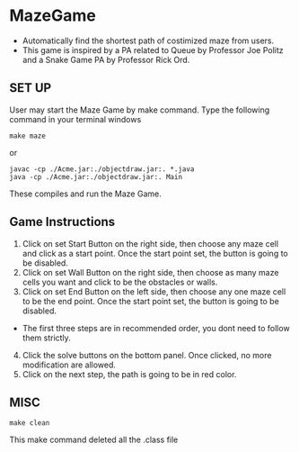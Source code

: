 # MazeGame 
* Automatically find the shortest path of costimized maze from users. 
* This game is inspired by a PA related to Queue by Professor Joe Politz and a Snake Game PA by Professor Rick Ord.

## SET UP
User may start the Maze Game by make command. Type the following command in your terminal windows<br>
```
make maze
```
or
```
javac -cp ./Acme.jar:./objectdraw.jar:. *.java
java -cp ./Acme.jar:./objectdraw.jar:. Main
```
These compiles and run the Maze Game.

## Game Instructions
1. Click on set Start Button on the right side, then choose any maze cell and click as a start point. Once the start point set, the button is going to be disabled.
2. Click on set Wall Button on the right side, then choose as many maze cells you want and click to be the obstacles or walls. 
3. Click on set End Button on the left side, then choose any one maze cell to be the end point. Once the start point set, the button is going to be disabled.
* The first three steps are in recommended order, you dont need to follow them strictly.
4. Click the solve buttons on the bottom panel. Once clicked, no more modification are allowed.
5. Click on the next step, the path is going to be in red color.

## MISC
```
make clean
```
This make command deleted all the .class file
